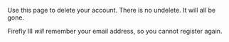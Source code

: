Use this page to delete your account. There is no undelete. It will all be gone.

Firefly III *will* remember your email address, so you cannot register again.